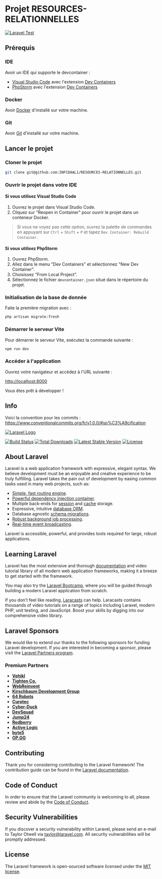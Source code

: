 # Projet RESOURCES-RELATIONNELLES

[![Laravel Test](https://github.com/INFCDAAL1/RESOURCES-RELATIONNELLES/actions/workflows/laravel.yml/badge.svg)](https://github.com/INFCDAAL1/RESOURCES-RELATIONNELLES/actions/workflows/laravel.yml)

## Prérequis

### IDE

Avoir un IDE qui supporte le devcontainer :

- [Visual Studio Code](https://code.visualstudio.com) avec l'extension [Dev Containers](https://marketplace.visualstudio.com/items?itemName=ms-vscode-remote.remote-containers)
- [PhpStorm](https://www.jetbrains.com/phpstorm/) avec l'extension [Dev Containers](https://www.jetbrains.com/help/phpstorm/dev-containers-starting-page.html)

### Docker

Avoir [Docker](https://docs.docker.com/get-started/get-docker/) d'installé sur votre machine.

### Git

Avoir [Git](https://git-scm.com/downloads) d'installé sur votre machine.

## Lancer le projet

### Cloner le projet

```sh
git clone git@github.com:INFCDAAL1/RESOURCES-RELATIONNELLES.git
```

### Ouvrir le projet dans votre IDE

#### Si vous utilisez Visual Studio Code

1. Ouvrez le projet dans Visual Studio Code.
2. Cliquez sur "Reopen in Container" pour ouvrir le projet dans un conteneur Docker.

> Si vous ne voyez pas cette option, ouvrez la palette de commandes en appuyant sur `Ctrl` + `Shift` + `P` et tapez `Dev Container: Rebuild Container`.

#### Si vous utilisez PhpStorm

1. Ouvrez PhpStorm.
2. Allez dans le menu "Dev Containers" et sélectionnez "New Dev Container".
3. Choisissez "From Local Project".
4. Sélectionnez le fichier `devcontainer.json` situé dans le répertoire du projet.

### Initialisation de la base de donnée

Faite la première migration avec :

```sh
php artisan migrate:fresh
```

### Démarrer le serveur Vite

Pour démarrer le serveur Vite, exécutez la commande suivante :

```sh
npm run dev
```

### Accéder à l'application

Ouvrez votre navigateur et accédez à l'URL suivante :

<http://localhost:8000>

Vous êtes prêt à développer !

## Info

Voici la convention pour les commits :
<https://www.conventionalcommits.org/fr/v1.0.0/#sp%C3%A9cification>

  [![Laravel Logo](https://raw.githubusercontent.com/laravel/art/master/logo-lockup/5%20SVG/2%20CMYK/1%20Full%20Color/laravel-logolockup-cmyk-red.svg)](https://laravel.com)

  [![Build Status](https://github.com/laravel/framework/workflows/tests/badge.svg)](https://github.com/laravel/framework/actions)
  [![Total Downloads](https://img.shields.io/packagist/dt/laravel/framework)](https://packagist.org/packages/laravel/framework)
  [![Latest Stable Version](https://img.shields.io/packagist/v/laravel/framework)](https://packagist.org/packages/laravel/framework)
  [![License](https://img.shields.io/packagist/l/laravel/framework)](https://packagist.org/packages/laravel/framework)

## About Laravel

Laravel is a web application framework with expressive, elegant syntax. We believe development must be an enjoyable and creative experience to be truly fulfilling. Laravel takes the pain out of development by easing common tasks used in many web projects, such as:

- [Simple, fast routing engine](https://laravel.com/docs/routing).
- [Powerful dependency injection container](https://laravel.com/docs/container).
- Multiple back-ends for [session](https://laravel.com/docs/session) and [cache](https://laravel.com/docs/cache) storage.
- Expressive, intuitive [database ORM](https://laravel.com/docs/eloquent).
- Database agnostic [schema migrations](https://laravel.com/docs/migrations).
- [Robust background job processing](https://laravel.com/docs/queues).
- [Real-time event broadcasting](https://laravel.com/docs/broadcasting).

Laravel is accessible, powerful, and provides tools required for large, robust applications.

## Learning Laravel

Laravel has the most extensive and thorough [documentation](https://laravel.com/docs) and video tutorial library of all modern web application frameworks, making it a breeze to get started with the framework.

You may also try the [Laravel Bootcamp](https://bootcamp.laravel.com), where you will be guided through building a modern Laravel application from scratch.

If you don't feel like reading, [Laracasts](https://laracasts.com) can help. Laracasts contains thousands of video tutorials on a range of topics including Laravel, modern PHP, unit testing, and JavaScript. Boost your skills by digging into our comprehensive video library.

## Laravel Sponsors

We would like to extend our thanks to the following sponsors for funding Laravel development. If you are interested in becoming a sponsor, please visit the [Laravel Partners program](https://partners.laravel.com).

### Premium Partners

- **[Vehikl](https://vehikl.com/)**
- **[Tighten Co.](https://tighten.co)**
- **[WebReinvent](https://webreinvent.com/)**
- **[Kirschbaum Development Group](https://kirschbaumdevelopment.com)**
- **[64 Robots](https://64robots.com)**
- **[Curotec](https://www.curotec.com/services/technologies/laravel/)**
- **[Cyber-Duck](https://cyber-duck.co.uk)**
- **[DevSquad](https://devsquad.com/hire-laravel-developers)**
- **[Jump24](https://jump24.co.uk)**
- **[Redberry](https://redberry.international/laravel/)**
- **[Active Logic](https://activelogic.com)**
- **[byte5](https://byte5.de)**
- **[OP.GG](https://op.gg)**

## Contributing

Thank you for considering contributing to the Laravel framework! The contribution guide can be found in the [Laravel documentation](https://laravel.com/docs/contributions).

## Code of Conduct

In order to ensure that the Laravel community is welcoming to all, please review and abide by the [Code of Conduct](https://laravel.com/docs/contributions#code-of-conduct).

## Security Vulnerabilities

If you discover a security vulnerability within Laravel, please send an e-mail to Taylor Otwell via [taylor@laravel.com](mailto:taylor@laravel.com). All security vulnerabilities will be promptly addressed.

## License

The Laravel framework is open-sourced software licensed under the [MIT license](https://opensource.org/licenses/MIT).
